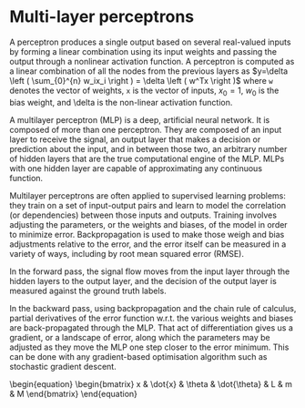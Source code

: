 # Multi-layer perceptrons

A perceptron produces a single output based on several real-valued inputs by forming a linear combination using its input weights and passing the output through a nonlinear activation function. A perceptron is computed as a linear combination of all the nodes from the previous layers as
$y=\delta \left ( \sum_{0}^{n} w_ix_i \right ) = \delta \left ( w^Tx \right )$ where `w` denotes the vector of weights, `x` is the vector of inputs, $x_0 = 1$, $w_0$ is the bias weight, and \delta is the non-linear activation function.

A multilayer perceptron (MLP) is a deep, artificial neural network. It is composed of more than one perceptron. They are composed of an input layer to receive the signal, an output layer that makes a decision or prediction about the input, and in between those two, an arbitrary number of hidden layers that are the true computational engine of the MLP. MLPs with one hidden layer are capable of approximating any continuous function.

Multilayer perceptrons are often applied to supervised learning problems: they train on a set of input-output pairs and learn to model the correlation (or dependencies) between those inputs and outputs. Training involves adjusting the parameters, or the weights and biases, of the model in order to minimize error. Backpropagation is used to make those weigh and bias adjustments relative to the error, and the error itself can be measured in a variety of ways, including by root mean squared error (RMSE).

In the forward pass, the signal flow moves from the input layer through the hidden layers to the output layer, and the decision of the output layer is measured against the ground truth labels.

In the backward pass, using backpropagation and the chain rule of calculus, partial derivatives of the error function w.r.t. the various weights and biases are back-propagated through the MLP. That act of differentiation gives us a gradient, or a landscape of error, along which the parameters may be adjusted as they move the MLP one step closer to the error minimum. This can be done with any gradient-based optimisation algorithm such as stochastic gradient descent.

\begin{equation} \begin{bmatrix} x & \dot{x} & \theta & \dot{\theta} & L & m & M \end{bmatrix} \end{equation}
